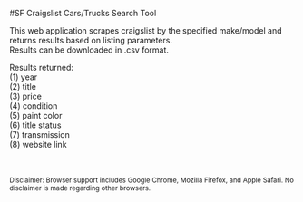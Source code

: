 #SF Craigslist Cars/Trucks Search Tool

This web application scrapes craigslist by the specified make/model and returns results based on listing parameters.  <br />
Results can be downloaded in .csv format.

Results returned: <br />
(1) year <br />
(2) title <br />
(3) price <br />
(4) condition <br />
(5) paint color <br />
(6) title status <br />
(7) transmission <br />
(8) website link <br /> <br /> <br />

<sub>Disclaimer: Browser support includes Google Chrome, Mozilla Firefox, and Apple Safari. No disclaimer is made regarding other browsers. </sub>


